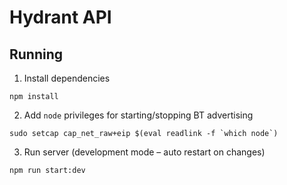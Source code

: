 # Hydrant API
## Running
1. Install dependencies
```
npm install
```

2. Add `node` privileges for starting/stopping BT advertising
```
sudo setcap cap_net_raw+eip $(eval readlink -f `which node`)
```

3. Run server (development mode – auto restart on changes)
```
npm run start:dev
```

